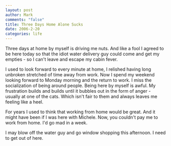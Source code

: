 ```yaml
--- 
layout: post
author: Mark
comments: "false"
title: Three Days Home Alone Sucks
date: 2006-2-20
categories: life
---
```

Three days at home by myself is driving me nuts. And like a fool I agreed to be here today so that the idiot water delivery guy could come and get my empties - so I can't leave and escape my cabin fever.

I used to look forward to every minute at home, I relished having long unbroken stretched of time away from work. Now I spend my weekend looking forward to Monday morning and the return to work. I miss the socialization of being around people. Being here by myself is awful. My frustration builds and builds until it bubbles out in the form of anger - usually at one of the cats. Which isn't fair to them and always leaves me feeling like a heel.

For years I used to think that working from home would be great. And it might have been if I was here with Michele. Now, you couldn't pay me to work from home. I'd go mad in a week.

I may blow off the water guy and go window shopping this afternoon. I need to get out of here.
